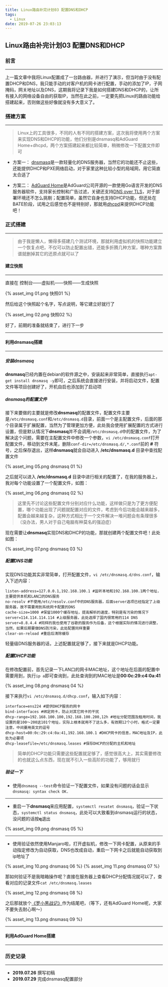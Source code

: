 ```yaml
---
title: Linux路由补完计划03 配置DNS和DHCP
tags:
  - Linux
date: 2019-07-26 23:03:13
---
```


## Linux路由补完计划03 配置DNS和DHCP

### 前言

---

上一篇文章中我将Linux配置成了一台路由器，并进行了演示，但当时由于没有配置DHCP和DNS，我只能手动的对客户机的网卡进行配置，手动的添加了IP，子网掩码，网关地址以及DNS，这期我将记录下我是如何搭建DNS和DHCP的，让所有接入的网络设备自由的获取IP，当然在此之前，一定要先把Linux的路由功能给搭建起来，否则做这些好像就没有多大意义了。

<!-- more -->

### 搭建方案

---

> Linux上的工具很多，不同的人有不同的搭建方案，这次我将使用两个方案来实现DNS和DHCP的功能，他们分别是dnsmasq和AdGuard Home+dhcpd，两个方案搭建起来都比较简单，稍微修改一下配置文件即可

* 方案一：
[dnsmasq](https://wiki.archlinux.org/index.php/Dnsmasq_(%E7%AE%80%E4%BD%93%E4%B8%AD%E6%96%87))是一款轻量化的DNS服务器，当然它的功能还不止这些，还能提供DHCP和PXE网络启动，对于家里这种比较小型的局域网，用它简直太合适了

* 方案二：
[AdGuard Home](https://adguard.com/zh_cn/adguard-home/overview.html)是AdGuard公司开源的一款使用Go语言开发的DNS服务器软件，支持家长控制和广告过滤，关键还支持[DNS over TLS](https://zh.wikipedia.org/wiki/DNS_over_TLS)，对于部署环境还不怎么挑剔；配置简单，虽然它自身也支持DHCP功能，但还处在BATE阶段，试用之后感觉也不是特别好，那就用[dhcpd](https://wiki.archlinux.org/index.php/Dhcpd_(%E7%AE%80%E4%BD%93%E4%B8%AD%E6%96%87))来提供DHCP功能吧！

### 正式搭建

---

> 由于我是懒人，懒得多搭建几个测试环境，那就利用虚拟机的快照功能建立一个恢复点吧，不仅可以防止配置出错，还能多折腾几种方案，哪种方案靠谱就删掉其它的还原点就可以了

#### 建立快照

---

直接在 控制台——虚拟机——快照——生成快照

{% asset_img 01.png 快照01 %}

然后给这个快照起个名字，写点说明，等它建立好就行了

{% asset_img 02.png 快照02 %}

好了，前期的准备就结束了，进行下一步

---

#### 利用dnsmasq搭建

---

##### 安装dnsmasq

**dnsmasq**已经内置在debian的软件源之中，安装起来非常简单，直接执行`apt-get install dnsmasq -y`即可，之后系统会直接进行安装，并将启动文件，配置文件等项目创建好了，开机自启也添加到了启动项

##### dnsmasq的配置文件

接下来要做的主要就是修改**dnsmasq**的配置文件，配置文件主要是`/etc/dnsmasq.conf`和`/etc/dnsmasq.d`目录，前面一个是主配置文件，后面的那个目录属于扩展配置，当然为了管理更加方便，此处我会使用扩展配置的方式进行设置，但是默认情况下**dnsmasq**并不会调用`/etc/dnsmasq.d`中的配置文件，为了解决这个问题，需要在主配置文件中修改一个参数，`vi /etc/dnsmasq.conf`打开配置文件，移动到文件末尾，删除`conf-dir=/etc/dnsmasq.d/,*.conf`前的 **#** 符号，之后保存退出，这样**dnsmasq**就会自动进入 **/etc/dnsmasq.d** 目录中查找配置文件

{% asset_img 05.png dnsmasq 01 %}

之后就可以进入 **/etc/dnsmasq.d** 目录中进行相关的配置了，在我的服务器上，我对每个功能设置了一个配置文件，如图：

{% asset_img 06.png dnsmasq 02 %}

> 这里先不讨论这些配置文件分别对应什么功能，这样做只是为了更方便配置，哪个功能出现了问题就配置对应的文件，考虑到今后功能会越来越多，配置会越来越复杂，这种方式相比于一个文件解决一堆问题会有条理很多（没办法，男人对于自己电脑有种莫名的强迫症）

现在需要让**dnsmasq**实现DNS和DHCP的功能，那就创建两个配置文件吧！此处如图：

{% asset_img 07.png dnsmasq 03 %}

##### 配置DNS功能

实现DNS功能其实非常简单，打开配置文件，`vi /etc/dnsmasq.d/dns.conf`，输入下述内容：

```shell
listen-address=127.0.0.1,192.168.100.1 #监听本地和192.168.100.1两个地址，主要提供本机和LAN口的DNS服务
no-resolv #不使用/etc/resolv.conf中的DNS服务器，后面server选项已经指定了上级服务器，故不需要用到系统网卡配置的DNS
cache-size=1000 #保留1000个缓存地址，提高解析的速度，特别是有污染的情况下
server=114.114.114.114 #上级服务器，此处选择了国内很常用的114 DNS
server=8.8.4.4 #同样的我也使用了谷歌的服务作为后备，这个根据实际的情况进行调整，当然，如果后期要做DNS防污染，此处配置同样重要
clear-on-reload #重启后清除缓存
```

轻量级DNS服务器的话，上述配置就足够了，接下来就是DHCP功能。

##### 配置DHCP功能

在修改配置前，首先记录一下LAN口的网卡MAC地址，这个地址在后面的配置中需要用到，执行`ip a`即可查询到，此处查询到的MAC地址是**00:0c:29:c4:0a:41**

{% asset_img 08.png dnsmasq 04 %}

接下来执行`vi /etc/dnsmasq.d/dhcp.conf`，输入如下内容：

```shell
interface=ens224 #提供DHCP服务的网卡
bind-interfaces #绑定网卡，防止对其它网卡的干扰
dhcp-range=192.168.100.100,192.168.100.200,12h #地址分配范围及租用时间，我设置的是100～200这101个地址，实际上根本就用不了这么多，有效期12个小时，格式一定要注意，中间要用英文的逗号
dhcp-host=00:0c:29:c4:0a:41,192.168.100.1 #DHCP网卡的信息，MAC地址及IP，此处为必要项
dhcp-leasefile=/etc/dnsmasq.leases #保存DHCP的分配的主机和地址
```

> 简单的DHCP功能只需要这些配置就足够了，感觉很高大上，其实需要修改的也就这么点东西，现在就不引入一些高阶的功能了，够用就行

##### 验证一下

* 使用`dnsmasq --test`命令验证一下配置文件，如果没有问题的话会显示`dnsmasq: syntax check OK.`

---

* 重启一下**dnsmasq**来应用配置，`systemctl resatet dnsmasq`，验证一下状态，`systemctl status dnsmasq`，此处可以大致看到dnsmasq运行的状态，没问题的话按**q**退出

{% asset_img 09.png dnsmasq 05 %}

---

* 使用验证依然使用Manjaro啦，打开虚拟机，修改一下网卡配置，从原来的手动指定修改为自动获取，DNS也改成自动，重启一下网卡之后就能自动获取到ip地址了

{% asset_img 10.png dnsmasq 06 %}
{% asset_img 11.png dnsmasq 07 %}

那如何验证不是我暗箱操作呢？直接在服务器上查看DHCP分配情况就可以了，查看对应的记录文件`cat /etc/dnsmasq.leases`

{% asset_img 12.png dnsmasq 08 %}

之后那就放个[《罗小黑战记》](https://www.bilibili.com/bangumi/media/md1733)作为结尾吧，（等下，还有AdGuard Home呢，大家不要失去耐心啊～）

{% asset_img 13.png dnsmasq 09 %}

---

#### 利用AdGuard Home搭建

---

### 历史记录

---

* **2019.07.26** 撰写初稿
* **2019.07.29** 完成dnsmasq配置部分
